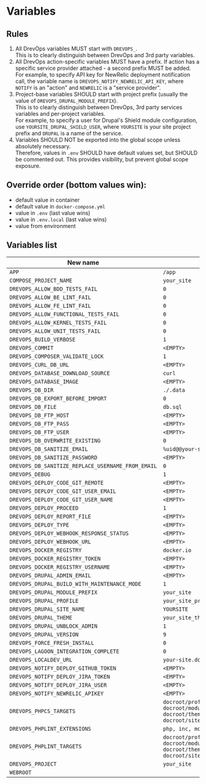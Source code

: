 # Variables

## Rules

1. All DrevOps variables MUST start with `DREVOPS_`.<br/>
   This is to clearly distinguish between DrevOps and 3rd party variables.
2. All DrevOps action-specific variables MUST have a prefix. If action has a
   specific service provider attached - a second prefix MUST be added.<br/>
   For example, to specify API key for NewRelic deployment notification call,
   the variable name is `DREVOPS_NOTIFY_NEWRELIC_API_KEY`, where `NOTIFY` is an
   "action" and `NEWRELIC` is a "service provider".
3. Project-base variables SHOULD start with project prefix (usually the value
   of `DREVOPS_DRUPAL_MODULE_PREFIX`).<br/>
   This is to clearly distinguish between DrevOps, 3rd party services variables
   and per-project variables.<br/>
   For example, to specify a user for Drupal's Shield module configuration,
   use `YOURSITE_DRUPAL_SHIELD_USER`, where `YOURSITE` is your site project
   prefix and `DRUPAL` is a name of the service.
4. Variables SHOULD NOT be exported into the global scope unless absolutely
   necessary.<br/>
   Therefore, values in `.env` SHOULD have default values set, but SHOULD be
   commented out. This provides visibility, but prevent global scope exposure.

## Override order (bottom values win):

- default value in container
- default value in `docker-compose.yml`
- value in `.env` (last value wins)
- value in `.env.local` (last value wins)
- value from environment

## Variables list

| **New name**                                      | **Default value**                                                                                                                     | **Description**   |
|---------------------------------------------------|---------------------------------------------------------------------------------------------------------------------------------------|-------------------|
| `APP`                                             | `/app`                                                                                                                                |                   |
| `COMPOSE_PROJECT_NAME`                            | `your_site`                                                                                                                           |                   |
| `DREVOPS_ALLOW_BDD_TESTS_FAIL`                    | `0`                                                                                                                                   |                   |
| `DREVOPS_ALLOW_BE_LINT_FAIL`                      | `0`                                                                                                                                   |                   |
| `DREVOPS_ALLOW_FE_LINT_FAIL`                      | `0`                                                                                                                                   |                   |
| `DREVOPS_ALLOW_FUNCTIONAL_TESTS_FAIL`             | `0`                                                                                                                                   |                   |
| `DREVOPS_ALLOW_KERNEL_TESTS_FAIL`                 | `0`                                                                                                                                   |                   |
| `DREVOPS_ALLOW_UNIT_TESTS_FAIL`                   | `0`                                                                                                                                   |                   |
| `DREVOPS_BUILD_VERBOSE`                           | `1`                                                                                                                                   |                   |
| `DREVOPS_COMMIT`                                  | `<EMPTY>`                                                                                                                             |                   |
| `DREVOPS_COMPOSER_VALIDATE_LOCK`                  | `1`                                                                                                                                   |                   |
| `DREVOPS_CURL_DB_URL`                             | `<EMPTY>`                                                                                                                             |                   |
| `DREVOPS_DATABASE_DOWNLOAD_SOURCE`                | `curl`                                                                                                                                |                   |
| `DREVOPS_DATABASE_IMAGE`                          | `<EMPTY>`                                                                                                                             |                   |
| `DREVOPS_DB_DIR`                                  | `./.data`                                                                                                                             |                   |
| `DREVOPS_DB_EXPORT_BEFORE_IMPORT`                 | `0`                                                                                                                                   |                   |
| `DREVOPS_DB_FILE`                                 | `db.sql`                                                                                                                              |                   |
| `DREVOPS_DB_FTP_HOST`                             | `<EMPTY>`                                                                                                                             |                   |
| `DREVOPS_DB_FTP_PASS`                             | `<EMPTY>`                                                                                                                             |                   |
| `DREVOPS_DB_FTP_USER`                             | `<EMPTY>`                                                                                                                             |                   |
| `DREVOPS_DB_OVERWRITE_EXISTING`                   | `0`                                                                                                                                   |                   |
| `DREVOPS_DB_SANITIZE_EMAIL`                       | `%uid@@your-site-url`                                                                                                                 |                   |
| `DREVOPS_DB_SANITIZE_PASSWORD`                    | `<EMPTY>`                                                                                                                             |                   |
| `DREVOPS_DB_SANITIZE_REPLACE_USERNAME_FROM_EMAIL` | `0`                                                                                                                                   |                   |
| `DREVOPS_DEBUG`                                   | `1`                                                                                                                                   |                   |
| `DREVOPS_DEPLOY_CODE_GIT_REMOTE`                  | `<EMPTY>`                                                                                                                             |                   |
| `DREVOPS_DEPLOY_CODE_GIT_USER_EMAIL`              | `<EMPTY>`                                                                                                                             |                   |
| `DREVOPS_DEPLOY_CODE_GIT_USER_NAME`               | `<EMPTY>`                                                                                                                             |                   |
| `DREVOPS_DEPLOY_PROCEED`                          | `1`                                                                                                                                   |                   |
| `DREVOPS_DEPLOY_REPORT_FILE`                      | `<EMPTY>`                                                                                                                             |                   |
| `DREVOPS_DEPLOY_TYPE`                             | `<EMPTY>`                                                                                                                             |                   |
| `DREVOPS_DEPLOY_WEBHOOK_RESPONSE_STATUS`          | `<EMPTY>`                                                                                                                             |                   |
| `DREVOPS_DEPLOY_WEBHOOK_URL`                      | `<EMPTY>`                                                                                                                             |                   |
| `DREVOPS_DOCKER_REGISTRY`                         | `docker.io`                                                                                                                           |                   |
| `DREVOPS_DOCKER_REGISTRY_TOKEN`                   | `<EMPTY>`                                                                                                                             |                   |
| `DREVOPS_DOCKER_REGISTRY_USERNAME`                | `<EMPTY>`                                                                                                                             |                   |
| `DREVOPS_DRUPAL_ADMIN_EMAIL`                      | `<EMPTY>`                                                                                                                             |                   |
| `DREVOPS_DRUPAL_BUILD_WITH_MAINTENANCE_MODE`      | `1`                                                                                                                                   |                   |
| `DREVOPS_DRUPAL_MODULE_PREFIX`                    | `your_site`                                                                                                                           |                   |
| `DREVOPS_DRUPAL_PROFILE`                          | `your_site_profile`                                                                                                                   |                   |
| `DREVOPS_DRUPAL_SITE_NAME`                        | `YOURSITE`                                                                                                                            |                   |
| `DREVOPS_DRUPAL_THEME`                            | `your_site_theme`                                                                                                                     |                   |
| `DREVOPS_DRUPAL_UNBLOCK_ADMIN`                    | `1`                                                                                                                                   |                   |
| `DREVOPS_DRUPAL_VERSION`                          | `9`                                                                                                                                   |                   |
| `DREVOPS_FORCE_FRESH_INSTALL`                     | `0`                                                                                                                                   |                   |
| `DREVOPS_LAGOON_INTEGRATION_COMPLETE`             | `0`                                                                                                                                   |                   |
| `DREVOPS_LOCALDEV_URL`                            | `your-site.docker.amazee.io`                                                                                                          |                   |
| `DREVOPS_NOTIFY_DEPLOY_GITHUB_TOKEN`              | `<EMPTY>`                                                                                                                             |                   |
| `DREVOPS_NOTIFY_DEPLOY_JIRA_TOKEN`                | `<EMPTY>`                                                                                                                             |                   |
| `DREVOPS_NOTIFY_DEPLOY_JIRA_USER`                 | `<EMPTY>`                                                                                                                             |                   |
| `DREVOPS_NOTIFY_NEWRELIC_APIKEY`                  | `<EMPTY>`                                                                                                                             |                   |
| `DREVOPS_PHPCS_TARGETS`                           | `docroot/profiles/custom/your_site_profile, docroot/modules/custom, docroot/themes/custom, docroot/sites/default/settings.php, tests` |                   |
| `DREVOPS_PHPLINT_EXTENSIONS`                      | `php, inc, module, theme, install`                                                                                                    |                   |
| `DREVOPS_PHPLINT_TARGETS`                         | `docroot/profiles/custom/your_site_profile, docroot/modules/custom, docroot/themes/custom, docroot/sites/default/settings.php, tests` |                   |
| `DREVOPS_PROJECT`                                 | `your_site`                                                                                                                           |                   |
| `WEBROOT`                                         |                                                                                                                                       |                   |
